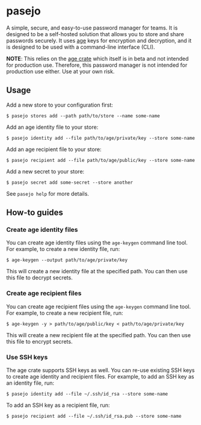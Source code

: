 <!--
SPDX-FileCopyrightText: The pasejo Authors
SPDX-License-Identifier: 0BSD
 -->

# pasejo

A simple, secure, and easy-to-use password manager for teams. It is designed to be a self-hosted solution that allows you to store and share passwords securely. It uses [age](https://age-encryption.org/) keys for encryption and decryption, and it is designed to be used with a command-line interface (CLI).

**NOTE**: This relies on the [age crate](https://crates.io/crates/age) which itself is in beta and not intended for production use. Therefore, this password manager is not intended for production use either. Use at your own risk.

## Usage

Add a new store to your configuration first:

```console
$ pasejo stores add --path path/to/store --name some-name
```

Add an age identity file to your store:

```console
$ pasejo identity add --file path/to/age/private/key --store some-name
```

Add an age recipient file to your store:

```console
$ pasejo recipient add --file path/to/age/public/key --store some-name
```

Add a new secret to your store:

```console
$ pasejo secret add some-secret --store another
```

See `pasejo help` for more details.

## How-to guides

### Create age identity files

You can create age identity files using the `age-keygen` command line tool. For example, to create a new identity file, run:

```console
$ age-keygen --output path/to/age/private/key
```

This will create a new identity file at the specified path. You can then use this file to decrypt secrets.

### Create age recipient files

You can create age recipient files using the `age-keygen` command line tool. For example, to create a new recipient file, run:

```console
$ age-keygen -y > path/to/age/public/key < path/to/age/private/key 
```
This will create a new recipient file at the specified path. You can then use this file to encrypt secrets.

### Use SSH keys

The age crate supports SSH keys as well. You can re-use existing SSH keys to create age identity and recipient files. For example, to add an SSH key as an identity file, run:

```console
$ pasejo identity add --file ~/.ssh/id_rsa --store some-name
```

To add an SSH key as a recipient file, run:

```console
$ pasejo recipient add --file ~/.ssh/id_rsa.pub --store some-name
```
